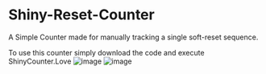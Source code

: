 # Shiny-Reset-Counter

A Simple Counter made for manually tracking a single soft-reset sequence.

To use this counter simply download the code and execute ShinyCounter.Love
![image](https://github.com/ejfattouch/Shiny-Reset-Counter/assets/75395951/21cc263b-7a98-4f80-829c-5311abd9faff)
![image](https://github.com/ejfattouch/Shiny-Reset-Counter/assets/75395951/9f7643b7-fb33-4119-84b1-c744f65ff037)
